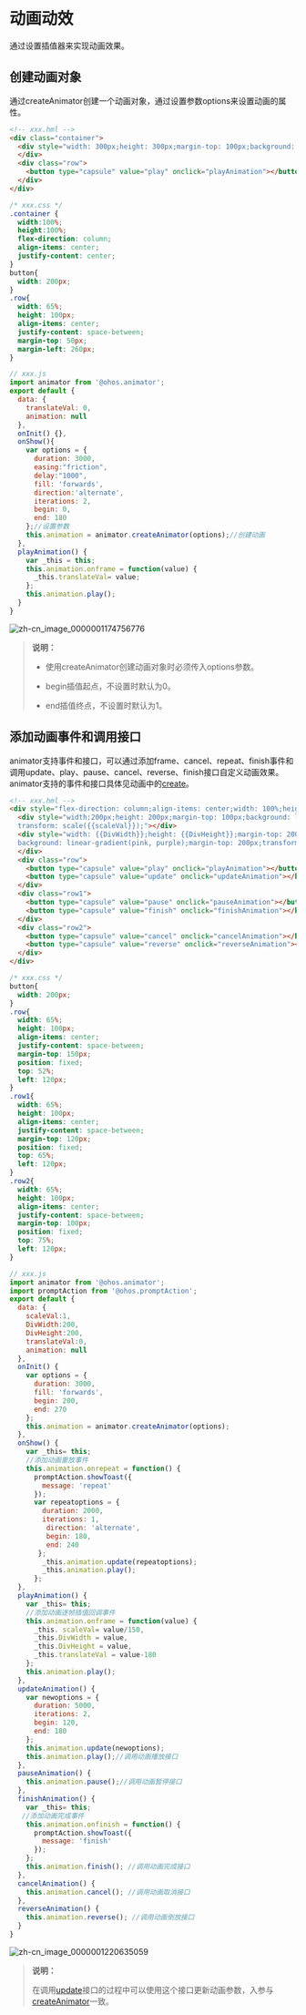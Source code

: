 # 动画动效
<!--Kit: ArkUI-->
<!--Subsystem: ArkUI-->
<!--Owner: @CCFFWW-->
<!--SE: @yangfan229-->
<!--TSE: @lxl007-->


通过设置插值器来实现动画效果。


## 创建动画对象

通过createAnimator创建一个动画对象，通过设置参数options来设置动画的属性。

```html
<!-- xxx.hml -->
<div class="container">
  <div style="width: 300px;height: 300px;margin-top: 100px;background: linear-gradient(pink, purple);transform: translate({{translateVal}});">
  </div>
  <div class="row">
    <button type="capsule" value="play" onclick="playAnimation"></button>
  </div>
</div>
```

```css
/* xxx.css */
.container {
  width:100%;
  height:100%;
  flex-direction: column;
  align-items: center;
  justify-content: center;
}
button{
  width: 200px;
}
.row{
  width: 65%;
  height: 100px;
  align-items: center;
  justify-content: space-between;
  margin-top: 50px;
  margin-left: 260px;
}
```

```js
// xxx.js
import animator from '@ohos.animator';
export default {
  data: {
    translateVal: 0,
    animation: null
  },
  onInit() {},
  onShow(){
    var options = {
      duration: 3000,
      easing:"friction",
      delay:"1000",
      fill: 'forwards',
      direction:'alternate',
      iterations: 2,
      begin: 0,
      end: 180
    };//设置参数
    this.animation = animator.createAnimator(options);//创建动画
  },
  playAnimation() {
    var _this = this;
    this.animation.onframe = function(value) {
      _this.translateVal= value;
    };
    this.animation.play();
  }
}
```

![zh-cn_image_0000001174756776](figures/zh-cn_image_0000001174756776.gif)

> **说明：**
> - 使用createAnimator创建动画对象时必须传入options参数。
>
> - begin插值起点，不设置时默认为0。
>
> - end插值终点，不设置时默认为1。


## 添加动画事件和调用接口

animator支持事件和接口，可以通过添加frame、cancel、repeat、finish事件和调用update、play、pause、cancel、reverse、finish接口自定义动画效果。animator支持的事件和接口具体见动画中的[create](../reference/apis-arkui/js-apis-animator.md#createdeprecated)。

```html
<!-- xxx.hml -->
<div style="flex-direction: column;align-items: center;width: 100%;height: 100%;">
  <div style="width:200px;height: 200px;margin-top: 100px;background: linear-gradient(#b30d29, #dcac1b);
  transform: scale({{scaleVal}});"></div>
  <div style="width: {{DivWidth}};height: {{DivHeight}};margin-top: 200px;
  background: linear-gradient(pink, purple);margin-top: 200px;transform:translateY({{translateVal}});">
  </div>
  <div class="row">
    <button type="capsule" value="play" onclick="playAnimation"></button>
    <button type="capsule" value="update" onclick="updateAnimation"></button>
  </div>
  <div class="row1">
    <button type="capsule" value="pause" onclick="pauseAnimation"></button>
    <button type="capsule" value="finish" onclick="finishAnimation"></button>
  </div>
  <div class="row2">
    <button type="capsule" value="cancel" onclick="cancelAnimation"></button>
    <button type="capsule" value="reverse" onclick="reverseAnimation"></button>
  </div>
</div>
```

```css
/* xxx.css */
button{
  width: 200px;
}
.row{
  width: 65%;
  height: 100px;
  align-items: center;
  justify-content: space-between;
  margin-top: 150px;
  position: fixed;
  top: 52%;
  left: 120px;
}
.row1{
  width: 65%;
  height: 100px;
  align-items: center;
  justify-content: space-between;
  margin-top: 120px;
  position: fixed;
  top: 65%;
  left: 120px;
}
.row2{
  width: 65%;
  height: 100px;
  align-items: center;
  justify-content: space-between;
  margin-top: 100px;
  position: fixed;
  top: 75%;
  left: 120px;
}
```

```js
// xxx.js
import animator from '@ohos.animator';
import promptAction from '@ohos.promptAction';
export default {
  data: {
    scaleVal:1,
    DivWidth:200,
    DivHeight:200,
    translateVal:0,
    animation: null
  },
  onInit() {
    var options = {
      duration: 3000,
      fill: 'forwards',
      begin: 200,
      end: 270
    };
    this.animation = animator.createAnimator(options);
  },
  onShow() {
    var _this= this;
    //添加动画重放事件
    this.animation.onrepeat = function() {
      promptAction.showToast({
        message: 'repeat'
      });
      var repeatoptions = {
        duration: 2000,
        iterations: 1,
         direction: 'alternate',
         begin: 180,
         end: 240
       };
        _this.animation.update(repeatoptions);
        _this.animation.play();
      };
  },
  playAnimation() {
    var _this= this;
    //添加动画逐帧插值回调事件
    this.animation.onframe = function(value) {
      _this. scaleVal= value/150,
      _this.DivWidth = value,
      _this.DivHeight = value,
      _this.translateVal = value-180
    };
    this.animation.play();
  },
  updateAnimation() {
    var newoptions = {
      duration: 5000,
      iterations: 2,
      begin: 120,
      end: 180
    };
    this.animation.update(newoptions);
    this.animation.play();//调用动画播放接口
  },
  pauseAnimation() {
    this.animation.pause();//调用动画暂停接口
  },
  finishAnimation() {
    var _this= this;
   //添加动画完成事件
    this.animation.onfinish = function() {
      promptAction.showToast({
        message: 'finish'
      });
    };
    this.animation.finish(); //调用动画完成接口
  },
  cancelAnimation() {
    this.animation.cancel(); //调用动画取消接口
  },
  reverseAnimation() {
    this.animation.reverse(); //调用动画倒放接口
  }
}
```

![zh-cn_image_0000001220635059](figures/zh-cn_image_0000001220635059.gif)

> **说明：** 
>
> 在调用[update](../reference/apis-arkui/js-apis-animator.md#updatedeprecated)接口的过程中可以使用这个接口更新动画参数，入参与[createAnimator](../reference/apis-arkui/js-apis-animator.md#createanimatordeprecated)一致。
